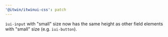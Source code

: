 ```yaml
---
'@itwin/itwinui-css': patch
---
```


`iui-input` with "small" size now has the same height as other field elements with "small" size (e.g. `iui-button`).
